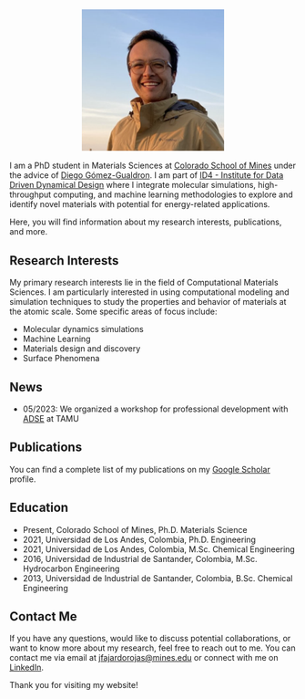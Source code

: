 <div style="text-align: center;">
  <img src="Fernando_Fajardo-Rojas.png" alt="Your Name" width="250">
</div>


I am a PhD student in Materials Sciences at [Colorado School of Mines](https://www.mines.edu/) under the advice of [Diego Gómez-Gualdron](https://chemeng.mines.edu/project/gomez-gualdron-diego/). I am part of [ID4 - Institute for Data Driven Dynamical Design](https://www.mines.edu/id4/) where I integrate molecular simulations, high-throughput computing, and machine learning methodologies to explore and identify novel materials with potential for energy-related applications.

Here, you will find information about my research interests, publications, and more.

## Research Interests

My primary research interests lie in the field of Computational Materials Sciences. I am particularly interested in using computational modeling and simulation techniques to study the properties and behavior of materials at the atomic scale. Some specific areas of focus include:

- Molecular dynamics simulations
- Machine Learning
- Materials design and discovery
- Surface Phenomena

## News

- 05/2023: We organized a workshop for professional development with [ADSE](https://www.allianceinscience.org/) at TAMU

## Publications

You can find a complete list of my publications on my [Google Scholar](https://scholar.google.com/citations?user=FpanAPQAAAAJ&hl=en) profile.

## Education

- Present, Colorado School of Mines, Ph.D. Materials Science
- 2021, Universidad de Los Andes, Colombia, Ph.D. Engineering
- 2021, Universidad de Los Andes, Colombia, M.Sc. Chemical Engineering
- 2016, Universidad de Industrial de Santander, Colombia, M.Sc. Hydrocarbon Engineering
- 2013, Universidad de Industrial de Santander, Colombia, B.Sc. Chemical Engineering

## Contact Me

If you have any questions, would like to discuss potential collaborations, or want to know more about my research, feel free to reach out to me. You can contact me via email at [jfajardorojas@mines.edu](mailto:jfajardorojas@mines.edu) or connect with me on [LinkedIn](https://www.linkedin.com/in/jair-fernando-fajardo-rojas-7a791078/).

Thank you for visiting my website!
